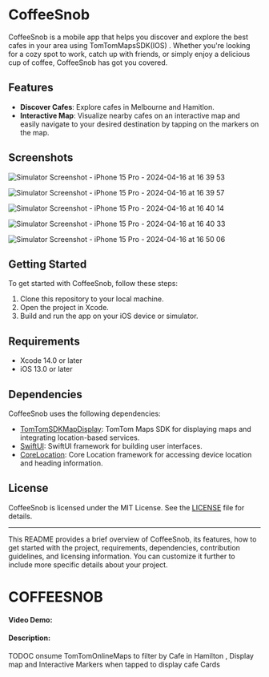 # CoffeeSnob

CoffeeSnob is a mobile app that helps you discover and explore the best cafes in your area using TomTomMapsSDK(IOS) . Whether you're looking for a cozy spot to work, catch up with friends, or simply enjoy a delicious cup of coffee, CoffeeSnob has got you covered. 

## Features

- **Discover Cafes**: Explore cafes in Melbourne and Hamitlon.
- **Interactive Map**: Visualize nearby cafes on an interactive map and easily navigate to your desired destination by tapping on the markers on the map.

## Screenshots
![Simulator Screenshot - iPhone 15 Pro - 2024-04-16 at 16 39 53](https://github.com/Timothy-itayi/CoffeeSnobv1.3/assets/119027453/629de89d-9c4f-4760-afc3-79c0deab203d)

![Simulator Screenshot - iPhone 15 Pro - 2024-04-16 at 16 39 57](https://github.com/Timothy-itayi/CoffeeSnobv1.3/assets/119027453/f4ad8310-3d7a-435b-9d41-24fb136730ae) 

![Simulator Screenshot - iPhone 15 Pro - 2024-04-16 at 16 40 14](https://github.com/Timothy-itayi/CoffeeSnobv1.3/assets/119027453/337d10e0-c313-48ed-8075-87d525703cd2)

![Simulator Screenshot - iPhone 15 Pro - 2024-04-16 at 16 40 33](https://github.com/Timothy-itayi/CoffeeSnobv1.3/assets/119027453/d8179d60-64a3-4985-a1ca-cefee7399841)

![Simulator Screenshot - iPhone 15 Pro - 2024-04-16 at 16 50 06](https://github.com/Timothy-itayi/CoffeeSnobv1.3/assets/119027453/3f24a61d-c24d-4539-a034-175735d7a610)


## Getting Started

To get started with CoffeeSnob, follow these steps:

1. Clone this repository to your local machine.
2. Open the project in Xcode.
3. Build and run the app on your iOS device or simulator.

## Requirements

- Xcode 14.0 or later
- iOS 13.0 or later

## Dependencies

CoffeeSnob uses the following dependencies:

- [TomTomSDKMapDisplay](https://github.com/TomTomInternational/TomTomOnlineSDKMaps): TomTom Maps SDK for displaying maps and integrating location-based services.
- [SwiftUI](https://developer.apple.com/documentation/swiftui): SwiftUI framework for building user interfaces.
- [CoreLocation](https://developer.apple.com/documentation/corelocation): Core Location framework for accessing device location and heading information.


## License

CoffeeSnob is licensed under the MIT License. See the [LICENSE](./LICENSE) file for details.

---

This README provides a brief overview of CoffeeSnob, its features, how to get started with the project, requirements, dependencies, contribution guidelines, and licensing information. You can customize it further to include more specific details about your project.

# COFFEESNOB
#### Video Demo:  <URL HERE>
#### Description:
TODOC onsume TomTomOnlineMaps to filter by Cafe in Hamilton , Display map and Interactive Markers when tapped to display cafe Cards

